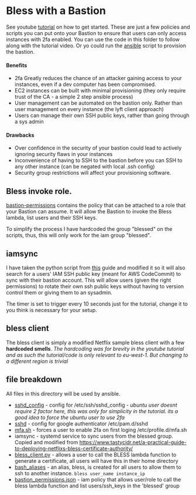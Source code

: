 # Bless with a Bastion
See youtube [tutorial](https://www.youtube.com/watch?v=8w0KWB8Bjvs) on how to get started. 
These are just a few policies and scripts you can put onto your Bastion to ensure that users can only access instances with 2fa enabled. You can use the code in this folder to follow along with the tutorial video. Or yo could run the [ansible](ansible) script to provision the bastion.

#### Benefits 
* 2fa Greatly reduces the chance of an attacker gaining access to your instances, even if a dev computer has been compromised.
* EC2 instances can be built with minimal provisioning (they only require trust of the CA - a simple 2 step ansible process)
* User management can be automated on the bastion only. Rather than user management on every instance (the lyft client approach)
* Users can manage their own SSH public keys, rather than going through a sys admin

#### Drawbacks
* Over confidence in the security of your bastion could lead to actively ignoring security flaws in your instances
* Inconvenience of having to SSH to the bastion before you can SSH to any other instance (can be negated with local .ssh config)
* Security group restrictions will affect your provisioning software.

## Bless invoke role.
[bastion-permissions](bastion-permissions.json) contains the policy that can be attached to a role that your Bastion can assume. It will allow the Bastion to invoke the Bless lambda, list users and their SSH keys.

To simplify the process I have hardcoded the group "blessed" on the scripts, thus, this will only work for the iam group "blessed".

## iamsync
I have taken the python script from [this](https://www.tastycidr.net/a-practical-guide-to-deploying-netflixs-bless-certificate-authority/) guide and modified it so it will also search for a users' IAM SSH public key (meant for AWS CodeCommit) to sync with their bastion account. This will allow users (given the right permissions) to rotate their own ssh public keys without having to version control them or giving them to an sysadmin.

The timer is set to trigger every 10 seconds just for the tutorial, change it to you think is necessary for your setup.

## bless client
The bless client is simply a modified Netflix sample bless client with a few <b>hardcoded smells</b>. _The hardcoding was for brevity in the youtube tutorial and as such the tutorial/code is only relevant to eu-west-1. But changing to a different region is trivial_

## file breakdown
All files in this directory will be used by ansible.
* [sshd_config](sshd_config) - config for /etc/ssh/sshd_config - _ubuntu user doesnt require 2 factor here, this was only for simplicity in the tutorial. its a good idea to force the ubuntu user to use 2fa_
* [sshd](sshd) - config for google authenticator /etc/pam.d/sshd
* [mfa.sh](mfa.sh) - forces a user to enable 2fa on first loging /etc/profile.d/mfa.sh
* iamsync - systemd service to sync users from the blessed group. Copied and modified from https://www.tastycidr.net/a-practical-guide-to-deploying-netflixs-bless-certificate-authority/
* [bless_client.py](bless_client.py) - allows a user to call the BLESS lambda function to generate a certificate, all users will have this in their home directory
* [bash_aliases](bash_aliases) - an alias, bless, is created for all users to allow them to ssh to another instance. `bless user_name instance_ip`
* [bastion_permissions.json](bastion_permissions.json) - iam policy that allows user/role to call the bless lambda function and list users/ssh_keys in the 'blessed' group
